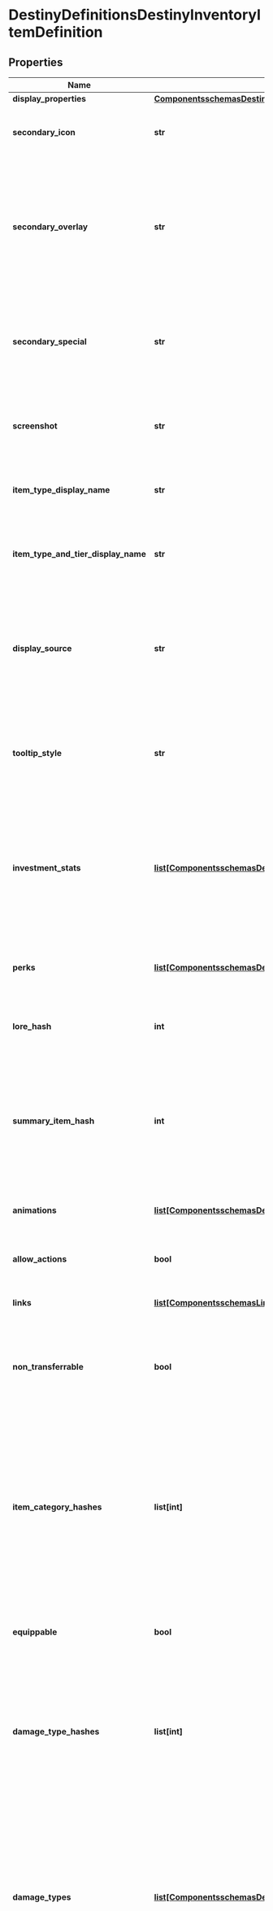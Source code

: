 # DestinyDefinitionsDestinyInventoryItemDefinition

## Properties
Name | Type | Description | Notes
------------ | ------------- | ------------- | -------------
**display_properties** | [**ComponentsschemasDestinyDefinitionsCommonDestinyDisplayPropertiesDefinition**](ComponentsschemasDestinyDefinitionsCommonDestinyDisplayPropertiesDefinition.md) |  | [optional] 
**secondary_icon** | **str** | A secondary icon associated with the item.  Currently this is used in very context specificapplications, such as Emblem Nameplates. | [optional] 
**secondary_overlay** | **str** | Pulled from the secondary icon, this is the \&quot;secondary background\&quot; of the secondaryicon.  Confusing?  Sure, that&#39;s why I call it \&quot;overlay\&quot; here: because as far as it&#39;sbeen used thus far, it has been for an optional overlay image.  We&#39;ll see if that holds up,but at least for now it explains what this image is a bit better. | [optional] 
**secondary_special** | **str** | Pulled from the Secondary Icon, this is the \&quot;special\&quot; background for the item.For Emblems, this is the background image used on the Details view: but it neednot be limited to that for other types of items. | [optional] 
**screenshot** | **str** | If we were able to acquire an in-game screenshot for the item, the path to that screenshotwill be returned here.  Note that not all items have screenshots: particularly not any non-equippableitems. | [optional] 
**item_type_display_name** | **str** | The localized title/name of the item&#39;s type.  This can be whatever the designers want, and has no guaranteeof consistency between items. | [optional] 
**item_type_and_tier_display_name** | **str** | It became a common enough pattern in our UI to show Item Type and Tier combined into a single localizedstring that I&#39;m just going to go ahead and start pre-creating these for items. | [optional] 
**display_source** | **str** | In theory, it is a localized string telling you about how you can find the item.I really wish this was more consistent.  Many times, it has nothing.  Sometimes, it&#39;s instead a more narrative-forwarddescription of the item.  Which is cool, and I wish all properties had that data, but it should really beits own property. | [optional] 
**tooltip_style** | **str** | An identifier that the game UI uses to determine what type of tooltip to show for the item.  These have nocorresponding definitions that BNet can link to: so it&#39;ll be up to you to interpret and display your UI differentlyaccording to these styles (or ignore it). | [optional] 
**investment_stats** | [**list[ComponentsschemasDestinyDefinitionsDestinyItemInvestmentStatDefinition]**](ComponentsschemasDestinyDefinitionsDestinyItemInvestmentStatDefinition.md) | If the item has stats, this block will be defined.  It has the \&quot;raw\&quot; investment stats for the item.These investment stats don&#39;t take into account the ways that the items can spawn, nor do they takeinto account any Stat Group transformations.  I have retained them for debugging purposes, but Ido not know how useful people will find them. | [optional] 
**perks** | [**list[ComponentsschemasDestinyDefinitionsDestinyItemPerkEntryDefinition]**](ComponentsschemasDestinyDefinitionsDestinyItemPerkEntryDefinition.md) | If the item has any *intrinsic* Perks (Perks that it will provide regardless of Sockets, Talent Grid,and other transitory state), they will be defined here. | [optional] 
**lore_hash** | **int** | If the item has any related Lore (DestinyLoreDefinition), this will be the hash identifier you can useto look up the lore definition. | [optional] 
**summary_item_hash** | **int** | There are times when the game will show you a \&quot;summary/vague\&quot; version of an item - such as a description of its typerepresented as a DestinyInventoryItemDefinition - rather than display the item itself.  This happens sometimes when summarizing possible rewards in a tooltip.  This is the item displayed instead, ifit exists. | [optional] 
**animations** | [**list[ComponentsschemasDestinyDefinitionsAnimationsDestinyAnimationReference]**](ComponentsschemasDestinyDefinitionsAnimationsDestinyAnimationReference.md) | If any animations were extracted from game content for this item, these will be the definitionsof those animations. | [optional] 
**allow_actions** | **bool** | BNet may forbid the execution of actions on this item via the API.  If that is occurring, allowActions will be set to false. | [optional] 
**links** | [**list[ComponentsschemasLinksHyperlinkReference]**](ComponentsschemasLinksHyperlinkReference.md) | If we added any help or informational URLs about this item, these will be those links. | [optional] 
**non_transferrable** | **bool** | The intrinsic transferability of an item.  I hate that this boolean is negative - but there&#39;s a reason.  Just because an item is intrinsically transferrable doesn&#39;t mean that it can be transferred,and we don&#39;t want to imply that this is the only source of that transferability. | [optional] 
**item_category_hashes** | **list[int]** | BNet attempts to make a more formal definition of item \&quot;Categories\&quot;, as defined by DestinyItemCategoryDefinition.  This is a list of all Categories that we were able toalgorithmically determine that this item is a member of.  (for instance, that it&#39;s a \&quot;Weapon\&quot;,that it&#39;s an \&quot;Auto Rifle\&quot;, etc...)  The algorithm for these is, unfortunately, volatile.  If you believe you see a miscategorizeditem, please let us know on the Bungie API forums. | [optional] 
**equippable** | **bool** | If true, then you will be allowed to equip the item if you pass its other requirements.  This being false means that you cannot equip the item under any circumstances. | [optional] 
**damage_type_hashes** | **list[int]** | Theoretically, an item can have many possible damage types.  In *practice*, this is not true,but just in case weapons start being made that have multiple (for instance, an item where a sockethas reusable plugs for every possible damage type that you can choose from freely), this fieldwill return all of the possible damage types that are available to the weapon by default. | [optional] 
**damage_types** | [**list[ComponentsschemasDestinyDamageType]**](ComponentsschemasDestinyDamageType.md) | This is the list of all damage types that we know ahead of time the item can take on.Unfortunately, this does not preclude the possibility of something funky happeningto give the item a damage type that cannot be predicted beforehand: for example,if some designer decides to create arbitrary non-reusable plugs that cause damage typeto change.  This damage type prediction will only use the following to determine potential damage types:  - Intrinsic perks  - Talent Node perks  - Known, reusable plugs for sockets | [optional] 
**default_damage_type_hash** | **int** | Similar to defaultDamageType, but represented as the hash identifier for a DestinyDamageTypeDefinition.  I will likely regret leaving in the enumeration versions of these properties, but for now they&#39;revery convenient. | [optional] 
**hash** | **int** | The unique identifier for this entity.  Guaranteed to be unique for the type of entity, but not globally.  When entities refer to each other in Destiny content, it is this hash that they are referring to. | [optional] 
**index** | **int** | The index of the entity as it was found in the investment tables. | [optional] 
**redacted** | **bool** | If this is true, then there is an entity with this identifier/type combination, but BNet isnot yet allowed to show it.  Sorry! | [optional] 

[[Back to Model list]](../README.md#documentation-for-models) [[Back to API list]](../README.md#documentation-for-api-endpoints) [[Back to README]](../README.md)


